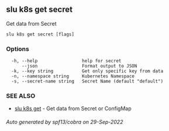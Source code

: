 ## slu k8s get secret

Get data from Secret

```
slu k8s get secret [flags]
```

### Options

```
  -h, --help                 help for secret
      --json                 Format output to JSON
  -k, --key string           Get only specific key from data
  -n, --namespace string     Kubernetes Namespace
  -s, --secret-name string   Secret Name (default "default")
```

### SEE ALSO

* [slu k8s get](slu_k8s_get.md)	 - Get data from Secret or ConfigMap

###### Auto generated by spf13/cobra on 29-Sep-2022

